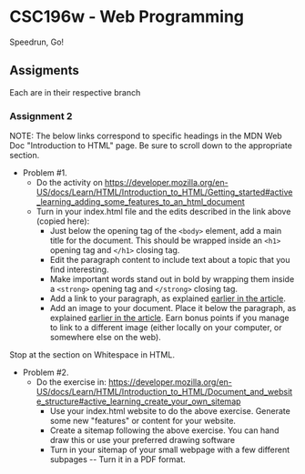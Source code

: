# CSC196w - Web Programming

Speedrun, Go!

## Assigments

Each are in their respective branch

### Assignment 2

NOTE: The below links correspond to specific headings in the MDN Web Doc "Introduction to HTML" page. Be sure to scroll down to the appropriate section.

- Problem #1.
    - Do the activity on https://developer.mozilla.org/en-US/docs/Learn/HTML/Introduction_to_HTML/Getting_started#active_learning_adding_some_features_to_an_html_document
    - Turn in your index.html file and the edits described in the link above (copied here):
        - Just below the opening tag of the `<body>` element, add a main title for the document. This should be wrapped inside an `<h1>` opening tag and `</h1>` closing tag.
        - Edit the paragraph content to include text about a topic that you find interesting.
        - Make important words stand out in bold by wrapping them inside a `<strong>` opening tag and `</strong>` closing tag.
        - Add a link to your paragraph, as explained [earlier in the article](https://developer.mozilla.org/en-US/docs/Learn/HTML/Introduction_to_HTML/Getting_started#active_learning_adding_attributes_to_an_element).
        - Add an image to your document. Place it below the paragraph, as explained [earlier in the article](https://developer.mozilla.org/en-US/docs/Learn/HTML/Introduction_to_HTML/Getting_started#empty_elements). Earn bonus points if you manage to link to a different image (either locally on your computer, or somewhere else on the web).

Stop at the section on Whitespace in HTML.

- Problem #2. 
    - Do the exercise in: https://developer.mozilla.org/en-US/docs/Learn/HTML/Introduction_to_HTML/Document_and_website_structure#active_learning_create_your_own_sitemap
        - Use your index.html website to do the above exercise. Generate some new "features" or content for your website.
        - Create a sitemap following the above exercise. You can hand draw this or use your preferred drawing software
        - Turn in your sitemap of your small webpage with a few different subpages -- Turn it in a PDF format.

